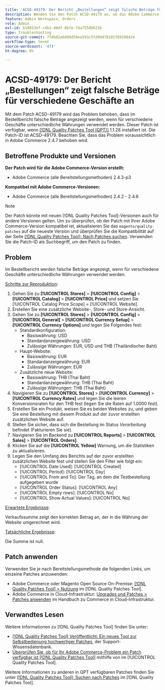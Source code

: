 ```yaml
---
title: 'ACSD-49179: Der Bericht „Bestellungen“ zeigt falsche Beträge für verschiedene Geschäfte an.'
description: Wenden Sie den Patch ACSD-49179 an, um das Adobe Commerce-Problem zu beheben, bei dem im Bestellbericht falsche Beträge angezeigt werden, wenn für verschiedene Stores unterschiedliche Währungen verwendet werden.
feature: Admin Workspace, Orders
role: Admin
exl-id: b10653ef-c4b1-40df-8bfe-7da755db621b
type: Troubleshooting
source-git-commit: 7fdb02a6d89d50ea593c5fd99d78101f89198424
workflow-type: tm+mt
source-wordcount: '473'
ht-degree: 0%

---
```


# ACSD-49179: Der Bericht „Bestellungen“ zeigt falsche Beträge für verschiedene Geschäfte an

Mit dem Patch ACSD-49179 wird das Problem behoben, dass im Bestellbericht falsche Beträge angezeigt werden, wenn für verschiedene Geschäfte unterschiedliche Währungen verwendet werden. Dieser Patch ist verfügbar, wenn [[!DNL Quality Patches Tool (QPT)]](https://experienceleague.adobe.com/de/docs/commerce-operations/tools/quality-patches-tool/quality-patches-tool-to-self-serve-quality-patches) 1.1.28 installiert ist. Die Patch-ID ist ACSD-49179. Beachten Sie, dass das Problem voraussichtlich in Adobe Commerce 2.4.7 behoben wird.

## Betroffene Produkte und Versionen

**Der Patch wird für die Adobe Commerce-Version erstellt:**

* Adobe Commerce (alle Bereitstellungsmethoden) 2.4.3-p3

**Kompatibel mit Adobe Commerce-Versionen:**

* Adobe Commerce (alle Bereitstellungsmethoden) 2.4.2 - 2.4.6

>[!NOTE]
>
>Der Patch könnte mit neuen [!DNL Quality Patches Tool]-Versionen auch für andere Versionen gelten. Um zu überprüfen, ob der Patch mit Ihrer Adobe Commerce-Version kompatibel ist, aktualisieren Sie das `magento/quality-patches` auf die neueste Version und überprüfen Sie die Kompatibilität auf der Seite [[!DNL Quality Patches Tool]: Nach Patches suchen](https://experienceleague.adobe.com/tools/commerce-quality-patches/index.html?lang=de). Verwenden Sie die Patch-ID als Suchbegriff, um den Patch zu finden.

## Problem

Im Bestellbericht werden falsche Beträge angezeigt, wenn für verschiedene Geschäfte unterschiedliche Währungen verwendet werden.

<u>Schritte zur Reproduktion</u>:

1. Gehen Sie zu **[!UICONTROL Stores]** > **[!UICONTROL Config]** > **[!UICONTROL Catalog]** > **[!UICONTROL Price]** und setzen Sie [!UICONTROL Catalog Price Scope] = [!UICONTROL Website].
1. Erstellen Sie eine zusätzliche Website-, Store- und Store-Ansicht.
1. Gehen Sie zu **[!UICONTROL Stores]** > **[!UICONTROL Config]** > **[!UICONTROL General]** > **[!UICONTROL Currency Setup]** > **[!UICONTROL Currency Options]** und legen Sie Folgendes fest:
   * Standardkonfiguration:
      * Basiswährung: USD
      * Standardanzeigewährung: USD
      * Zulässige Währungen: EUR, USD und THB (Thailändischer Baht)
   * Haupt-Website:
      * Basiswährung: EUR
      * Standardanzeigewährung: EUR
      * Zulässige Währungen: EUR
   * Zusätzliche neue Website:
      * Basiswährung: THB (Thai Baht)
      * Standardanzeigewährung: THB (Thai Baht)
      * Zulässige Währungen: THB (Thai Baht)
1. Navigieren Sie zu **[!UICONTROL Stores]** > **[!UICONTROL Currency]** > **[!UICONTROL Currency Rates]** und legen Sie die leeren Konversionsraten für den THB fest (legen Sie die Raten auf 1.0000 fest).
1. Erstellen Sie ein Produkt, weisen Sie es beiden Websites zu, und geben Sie eine Bestellung mit diesem Produkt auf der zuvor erstellten zusätzlichen Website auf.
1. Stellen Sie sicher, dass sich die Bestellung im Status *Verarbeitung* befindet (Fakturieren Sie sie).
1. Navigieren Sie im Backend zu **[!UICONTROL Reports]** > **[!UICONTROL Sales]** > **[!UICONTROL Orders]**.
1. Klicken Sie auf die **[!UICONTROL Yellow]** Warnung, um die Statistiken zu aktualisieren.
1. Legen Sie den Umfang des Berichts auf der zuvor erstellten zusätzlichen Website fest und stellen Sie den Filter wie folgt ein:
   * [!UICONTROL Date Used]: [!UICONTROL Created]
   * [!UICONTROL Period]: [!UICONTROL Day]
   * [!UICONTROL From and To]: Der Tag, an dem die Testbestellung aufgegeben wurde
   * [!UICONTROL Order Status]: [!UICONTROL Any]
   * [!UICONTROL Empty rows]: [!UICONTROL No]
   * [!UICONTROL Show Actual Values]: [!UICONTROL No]

<u>Erwartete Ergebnisse</u>:

Verkaufssumme zeigt den korrekten Betrag an, der in die Währung der Website umgerechnet wird.

<u>Tatsächliche Ergebnisse</u>:

Die Summe ist null.

## Patch anwenden

Verwenden Sie je nach Bereitstellungsmethode die folgenden Links, um einzelne Patches anzuwenden:

* Adobe Commerce oder Magento Open Source On-Premise: [[!DNL Quality Patches Tool] > Nutzung](/help/tools/quality-patches-tool/usage.md) im [!DNL Quality Patches Tool].
* Adobe Commerce in Cloud-Infrastruktur: [Upgrades und Patches > Patches anwenden](https://experienceleague.adobe.com/docs/commerce-cloud-service/user-guide/develop/upgrade/apply-patches.html?lang=de) im Handbuch zu Commerce in Cloud-Infrastruktur.

## Verwandtes Lesen

Weitere Informationen zu [!DNL Quality Patches Tool] finden Sie unter:

* [[!DNL Quality Patches Tool] Veröffentlicht: Ein neues Tool zur Selbstbedienung hochwertiger Patches &#x200B;](https://experienceleague.adobe.com/de/docs/commerce-operations/tools/quality-patches-tool/quality-patches-tool-to-self-serve-quality-patches) der Support-Wissensdatenbank.
* [Überprüfen Sie, ob für Ihr Adobe Commerce-Problem ein Patch verfügbar ist [!DNL Quality Patches Tool]](/help/tools/quality-patches-tool/patches-available-in-qpt/check-patch-for-magento-issue-with-magento-quality-patches.md) mithilfe von im [!UICONTROL Quality Patches Tool].


Weitere Informationen zu anderen in QPT verfügbaren Patches finden Sie unter [[!DNL Quality Patches Tool]: Suchen nach Patches](https://experienceleague.adobe.com/tools/commerce-quality-patches/index.html?lang=de) im [!DNL Quality Patches Tool].

